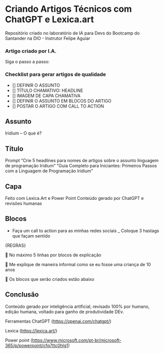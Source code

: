 
# Criando Artigos Técnicos com ChatGPT e Lexica.art

Repositório criado no laboratório de IA para Devs do Bootcamp do Santander na DIO - Instrutor Felipe Aguiar

### Artigo criado por I.A. 
Siga o passo a passo: 

### Checklist para gerar artigos de qualidade
- [] DEFINIR O ASSUNTO
- [] TÍTULO CHAMATIVO: HEADLINE
- [] IMAGEM DE CAPA CHAMATIVA
- [] DEFINIR O ASSUNTO EM BLOCOS DO ARTIGO
- [] POSTAR O ARTIGO COM CALL TO ACTION

## Assunto
Iridium – O que é?

## Título
Prompt “Crie 5 headlines para nomes de artigos sobre o assunto linguagem de programação Iridium”
"Guia Completo para Iniciantes: Primeiros Passos com a Linguagem de Programação Iridium"

## Capa
Feito com Lexica.Art e Power Point
Conteúdo gerado por ChatGPT e revisões humanas

## Blocos
- Faça um call to action para as minhas redes sociais
_ Coloque 3 hastags que façam sentido

{REGRAS}

	No máximo 5 linhas por blocos de explicação

	Me explique de maneira informal como se eu fosse uma criança de 10 anos

	Os blocos que serão criados estão abaixo


## Conclusão
Conteúdo gerado por inteligência artificial, revisado 100% por humano, edição humana, voltado para ganho de produtividade DEv.


Ferramentas 
ChatGPT (https://openai.com/chatgpt/)

Lexica  (https://lexica.art/)

Power point (https://www.microsoft.com/pt-br/microsoft-365/p/powerpoint/cfq7ttc0hlg1)



